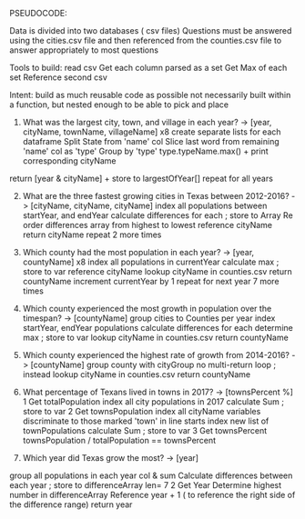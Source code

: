 PSEUDOCODE:



Data is divided into two databases ( csv files)
Questions must be answered using the cities.csv file
and then referenced from the counties.csv file to answer appropriately to most questions

Tools to build:
read csv
Get each column parsed as a set
Get Max of each set
Reference second csv

Intent:
build as much reusable code as possible
not necessarily built within a function, but nested enough to be able to pick and place




1) What was the largest city, town, and village in each year?
-> [year, cityName, townName, villageName] x8
create separate lists for each dataframe
Split State from 'name' col
Slice last word from remaining 'name' col as 'type'
Group by 'type'
type.typeName.max() + print corresponding cityName

return [year & cityName] + store to largestOfYear[]
	repeat for all years


2) What are the three fastest growing cities in Texas between 2012-2016?
-> [cityName, cityName, cityName]
index all populations between startYear, and endYear
calculate differences for each ; store to Array
Re order differences array from highest to lowest
reference cityName
return cityName 
	repeat 2 more times


3) Which county had the most population in each year?
-> [year, countyName] x8
index all populations in currentYear
calculate max ; store to var
reference cityName
lookup cityName in counties.csv
return countyName
increment currentYear by 1
	repeat for next year 7 more times


4) Which county experienced the most growth in population over the timespan?
-> [countyName]
group cities to Counties per year
index startYear, endYear populations
calculate differences for each
determine max ; store to var
lookup cityName in counties.csv
return countyName


5) Which county experienced the highest rate of growth from 2014-2016?
-> [countyName]
group county with cityGroup
no multi-return loop ; instead lookup cityName in counties.csv
return countyName


6) What percentage of Texans lived in towns in 2017?
-> [townsPercent %]
	1 Get totalPopulation 
index all city populations in 2017
calculate Sum ; store to var
	2 Get townsPopulation
index all cityName variables
discriminate to those marked 'town' in line starts
index new list of townPopulations
calculate Sum ; store to var
	3 Get townsPercent
 townsPopulation / totalPopulation == townsPercent


7) Which year did Texas grow the most?
-> [year]

group all populations in each year col & sum 
Calculate differences between each year ; store to differenceArray len= 7
	2 Get Year
Determine highest number in differenceArray
Reference year + 1 ( to reference the right side of the difference range)
return year








